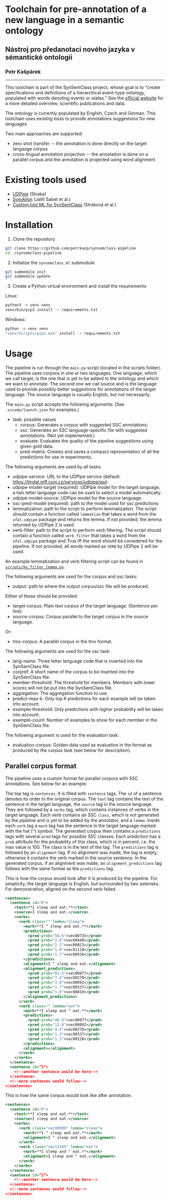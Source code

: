 # Toolchain for pre-annotation of a new language in a semantic ontology

## Nástroj pro předanotaci nového jazyka v sémantické ontologii

### Petr Kašpárek

---

This toolchain is part of the SynSemClass project, whose goal is to "create specifications and definitions of a hierarchical event-type ontology, populated with words denoting events or states." See the [official website](https://ufal.mff.cuni.cz/synsemclass) for a more detailed overview, scientific publications and data.

The ontology is currently populated by English, Czech and German. This toolchain uses existing tools to provide annotations suggestions for new languages.

Two main approaches are supported:
- zero shot transfer -- the annotation is done directly on the target langauge corpus
- cross-lingual annotation projection -- the annotation is done on a parallel corpus and the annotation is projected using word alignment

# Existing tools used

- [UDPipe](https://ufal.mff.cuni.cz/udpipe) (Straka)
- [SymAlign](https://github.com/cisnlp/simalign) (Jalili Sabet et al.)
- [Custom tool ML for SynSemClass](https://github.com/strakova/synsemclass_ml) (Straková et al.)

# Installation

1. Clone the repository 

```sh
git clone https://github.com/petrkasp/synsemclass-pipeline
cd ./synsemclass-pipeline
```

2. Initialize the `synsemclass_ml` submodule

```sh
git submodule init
git submodule update
```

3. Create a Python virtual environment and install the requirements

Linux:
```sh
python3 -m venv venv
venv/bin/pip3 install -r requirements.txt
```

Windows:
```sh
python -m venv venv
"venv/Scripts/pip3.exe" install -r requirements.txt
```

# Usage

The pipeline is run through the `main.py` script (located in the scripts folder). The pipeline uses corpora in one or two languages. One language, which we call target, is the one that is yet to be added to the ontology and which we want to annotate. The second one we call source and is the language used to provide possibly better suggestions for annotations of the target language. The source language is usually English, but not necessarily.

The `main.py` script accepts the following arguments: (See `.vscode/launch.json` for examples.)
- task: possible values
    - corpus: Generates a corpus with suggested SSC annotations.
    - ssc: Generates an SSC language-specific file with suggested annotations. (Not yet implemented.)
    - evaluate: Evaluates the quality of the pipeline suggestions using given gold data.
    - pred-matrix: Creates and saves a compact representation of all the predictions for use in experiments.

The following arguments are used by all tasks:
- udpipe-service: URL to the UDPipe service (default: https://lindat.mff.cuni.cz/services/udpipe/api)
- udpipe-model-target (required): UDPipe model for the target language, a two letter language code can be used to select a model automatically.
- udpipe-model-source: UDPipe model for the source language.
- ssc-pred-model (required): path to the model used for ssc predictions
- lemmatization: path to the script to perform lemmatization. The script should contain a function called `lemmatize` that takes a word from the `ufal.udpipe` package and returns the lemma. If not provided, the lemma returned by UDPipe 2 is used.
- verb-filter: path to the script to perform verb filtering. The script should contain a function called `verb_filter` that takes a word from the `ufal.udpipe` package and True iff the word should be considered for the pipeline. If not provided, all words marked as `VERB` by UDPipe 2 will be used.

An example lemmatization and verb filtering script can be found in [`scripts/ko_filter_lemma.py`](scripts/ko_filter_lemma.py).

The following arguments are used for the corpus and ssc tasks:
- output: path to where the output corpus/ssc file will be produced.

Either of these should be provided:
- target-corpus: Plain text corpus of the target language. (Sentence per line)
- source-corpus: Corpus parallel to the target corpus in the source language.

Or:
- tmx-corpus: A parallel corpus in the tmx format.

The following arguments are used for the ssc task:
- lang-name: Three letter language code that is inserted into the SynSemClass file.
- corpref: A short name of the corpus to be inserted into the SynSemClass file.
- member-threshold: The threshold for members. Members with lower scores will not be put into the SynSemClass file.
- aggregation: The aggregation function to use.
- predict-max-k: Only top K predictions for each example will be taken into account.
- example-threshold: Only predictions with higher probability will be taken into account.
- example-count: Number of examples to show for each member in the SynSemClass file.

The following argument is used for the evaluation task:
- evaluation-corpus: Golden data used as evaluation in the format as produced by the corpus task (see below for description).

## Parallel corpus format
The pipeline uses a custom format for parallel corpora with SSC annotations. See below for an example.

The top tag is `sentences`. It is filled with `sentence` tags. The `id` of a sentence denotes its order in the original corpus. The `text` tag contains the text of the sentence in the target language, the `source` tag in the source language. They are followed by a `verbs` tag, which contains instances of verbs in the target language. Each verb contains an SSC `class`, which is not generated by the pipeline and is yet to be added by the annotator, and a `lemma`. Inside each `verb` tag a `mark` tag has the sentence in the target language marked with the hat (`^`) symbol. The generated corpus then contains a `predictions` tags with several `pred` tags for possible SSC classes. Each prediction has a `prob` attribute for the probability of this class, which is in percent, i.e. the max value is 100. The class is in the text of the tag. The `predictions` tag is followed by an `alignment` tag. If no alignment was made, the tag is empty, otherwise it contains the verb marked in the source sentence. In the generated corpus, if an alignment was made, an `alignment_predictions` tag follows with the same format as the `predictions` tag.

This is how the corpus would look after it is produced by the pipeline. For simplicity, the target language is English, but surrounded by two asterisks. For demonstration, aligned on the second verb failed.

```xml
<sentences>
  <sentence id="0">
    <text>**I sleep and eat.**</text>
    <source>I sleep and eat.</source>
    <verbs>
      <verb class="" lemma="sleep">
        <mark>**I ^ sleep and eat.**</mark>
        <predictions>
          <pred prob="58.6">vec00735</pred>
          <pred prob="2.6">vec00440</pred>
          <pred prob="2.2">vec00921</pred>
          <pred prob="1.8">vec01118</pred>
          <pred prob="1.7">vec00556</pred>
        </predictions>
        <alignment>I ^ sleep and eat.</alignment>
        <alignment_predictions>
          <pred prob="82.5">vec00077</pred>
          <pred prob="7.4">vec00270</pred>
          <pred prob="3.8">vec00092</pred>
          <pred prob="1.7">vec00337</pred>
          <pred prob="1.6">vec00810</pred>
        </alignment_predictions>
      </verb>
      <verb class="" lemma="eat">
        <mark>**I sleep and ^ eat.**</mark>
        <predictions>
          <pred prob="46.9">vec00077</pred>
          <pred prob="13.0">vec00092</pred>
          <pred prob="4.4">vec00270</pred>
          <pred prob="1.3">vec00337</pred>
          <pred prob="1.2">vec00120</pred>
        </predictions>
        <alignment></alignment>
      </verb>
    </verbs>
  </sentence>
  <sentence id=”1”>
    <!--another sentence would be here-->
  </sentence>
  <!--more sentences would follow-->
</sentences>
```

This is how the same corpus would look like after annotation.

```xml
<sentences>
  <sentence id="0">
    <text>**I sleep and eat.**</text>
    <source>I sleep and eat.</source>
    <verbs>
      <verb class="vec99999" lemma="sleep">
        <mark>**I ^ sleep and eat.**</mark>
        <alignment>I ^ sleep and eat.</alignment>
      </verb>
      <verb class="vec12345" lemma="eat">
        <mark>**I sleep and ^ eat.**</mark>
        <alignment>I sleep and ^ eat.</alignment>
      </verb>
    </verbs>
  </sentence>
  <sentence id=”1”>
    <!--another sentence would be here-->
  </sentence>
  <!--more sentences would follow-->
</sentences>
```
